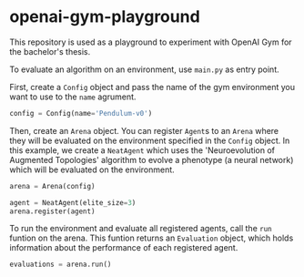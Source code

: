 # openai-gym-playground

This repository is used as a playground to experiment with OpenAI Gym for the bachelor's thesis.

To evaluate an algorithm on an environment, use `main.py` as entry point.

First, create a `Config` object and pass the name of the gym environment you want to use to the `name` agrument.
```python
config = Config(name='Pendulum-v0')
```


Then, create an `Arena` object. You can register `Agent`s to an `Arena` where they will be evaluated on the environment specified in the `Config` object.
In this example, we create a `NeatAgent` which uses the 'Neuroevolution of Augmented Topologies' algorithm to evolve a phenotype (a neural network) which will be evaluated on the environment.
```python
arena = Arena(config)

agent = NeatAgent(elite_size=3)
arena.register(agent)
```


To run the environment and evaluate all registered agents, call the `run` funtion on the arena.
This funtion returns an `Evaluation` object, which holds information about the performance of each registered agent.
```python
evaluations = arena.run()
```
